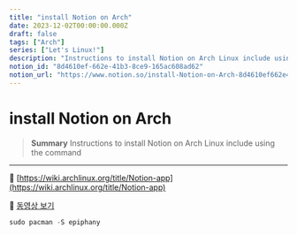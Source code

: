 ```yaml
---
title: "install Notion on Arch"
date: 2023-12-02T00:00:00.000Z
draft: false
tags: ["Arch"]
series: ["Let's Linux!"]
description: "Instructions to install Notion on Arch Linux include using the command "
notion_id: "8d4610ef-662e-41b3-8ce9-165ac608ad62"
notion_url: "https://www.notion.so/install-Notion-on-Arch-8d4610ef662e41b38ce9165ac608ad62"
---
```


# install Notion on Arch

> **Summary**
> Instructions to install Notion on Arch Linux include using the command 

---

🔗 [https://wiki.archlinux.org/title/Notion-app](https://wiki.archlinux.org/title/Notion-app)

🎥 [동영상 보기](https://www.youtube.com/watch?v=QNbc4ItU4eY)

```javascript
sudo pacman -S epiphany
```


